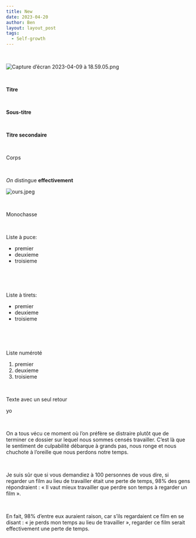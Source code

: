 ```yaml
---
title: New
date: 2023-04-20
author: Ben
layout: layout_post
tags:
  - Self-growth
---
```


<p class="p3"><br></p>
<p class="p5"><img src="file:///Capture%20d%E2%80%99e%CC%81cran%202023-04-09%20a%CC%80%2018.59.05.png" alt="Capture d’écran 2023-04-09 à 18.59.05.png"></p>
<p class="p6"><b></b><br></p>
<p class="p1"><b>Titre</b></p>
<p class="p3"><br></p>
<p class="p7"><b>Sous-titre</b></p>
<p class="p3"><br></p>
<p class="p8"><b>Titre secondaire</b></p>
<p class="p3"><br></p>
<p class="p8">Corps</p>
<p class="p3"><br></p>
<p class="p8"><i>On</i> <span class="s2">distingue</span> <b>effectivement</b><span class="Apple-converted-space"> </span></p>
<p class="p5"><img src="file:///ours.jpeg" alt="ours.jpeg"></p>
<p class="p3"><br></p>
<p class="p2">Monochasse</p>
<p class="p9"><br></p>
<p class="p8">Liste à puce:</p>
<ul class="ul1">
<li class="li8"><span class="s3"></span>premier</li>
<li class="li8"><span class="s3"></span>deuxieme</li>
<li class="li8"><span class="s3"></span>troisieme</li>
</ul>
<p class="p3"><br></p>
<p class="p3"><br></p>
<p class="p8">Liste à tirets:</p>
<ul class="ul2">
<li class="li8"><span class="s4"></span>premier</li>
<li class="li8"><span class="s4"></span>deuxieme</li>
<li class="li8"><span class="s4"></span>troisieme</li>
</ul>
<p class="p3"><br></p>
<p class="p3"><br></p>
<p class="p8">Liste numéroté</p>
<ol class="ol1">
<li class="li8">premier</li>
<li class="li8">deuxieme</li>
<li class="li8">troisieme</li>
</ol>
<p class="p3"><br></p>
<p class="p8">Texte avec un seul retour</p>
<p class="p8">yo</p>
<p class="p3"><br></p>
<p class="p8">On a tous vécu ce moment où l’on préfère se distraire plutôt que de terminer ce dossier sur lequel nous sommes censés travailler. C’est là que le sentiment de culpabilité débarque à grands pas, nous ronge et nous chuchote à l’oreille que nous perdons notre temps.</p>
<p class="p3"><br></p>
<p class="p8">Je suis sûr que si vous demandiez à 100 personnes de vous dire, si regarder un film au lieu de travailler était une perte de temps, 98% des gens répondraient : « Il vaut mieux travailler que perdre son temps à regarder un film ».</p>
<p class="p3"><br></p>
<p class="p8">En fait, 98% d’entre eux auraient raison, car s’ils regardaient ce film en se disant : « je perds mon temps au lieu de travailler », regarder ce film serait effectivement une perte de temps.</p>
<p class="p3"><br></p>
<p class="p3"><br></p>
<p class="p3"><br></p>
<p class="p3"><br></p>


